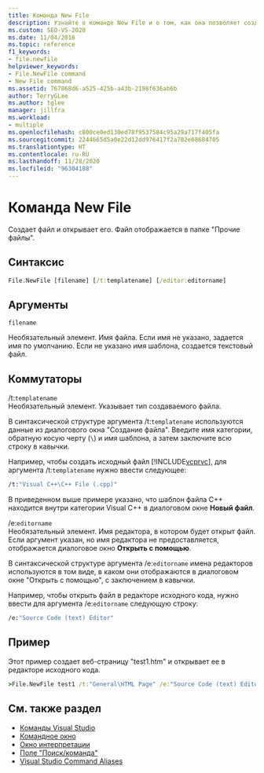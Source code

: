 ```yaml
---
title: Команда New File
description: Узнайте о команде New File и о том, как она позволяет создать новый файл и открыть его.
ms.custom: SEO-VS-2020
ms.date: 11/04/2016
ms.topic: reference
f1_keywords:
- file.newfile
helpviewer_keywords:
- File.NewFile command
- New File command
ms.assetid: 767868d6-a525-425b-a43b-2198f636ab6b
author: TerryGLee
ms.author: tglee
manager: jillfra
ms.workload:
- multiple
ms.openlocfilehash: c800ce0ed130ed78f9537584c95a29a717f405fa
ms.sourcegitcommit: 2244665d5a0e22d12dd976417f2a782e68684705
ms.translationtype: HT
ms.contentlocale: ru-RU
ms.lasthandoff: 11/28/2020
ms.locfileid: "96304108"
---
```

# <a name="new-file-command"></a>Команда New File
Создает файл и открывает его. Файл отображается в папке "Прочие файлы".

## <a name="syntax"></a>Синтаксис

```cmd
File.NewFile [filename] [/t:templatename] [/editor:editorname]
```

## <a name="arguments"></a>Аргументы
`filename`

Необязательный элемент. Имя файла. Если имя не указано, задается имя по умолчанию. Если не указано имя шаблона, создается текстовый файл.

## <a name="switches"></a>Коммутаторы
/t:`templatename`\
Необязательный элемент. Указывает тип создаваемого файла.

В синтаксической структуре аргумента /t:`templatename` используются данные из диалогового окна "Создание файла". Введите имя категории, обратную косую черту (`\`) и имя шаблона, а затем заключите всю строку в кавычки.

Например, чтобы создать исходный файл [!INCLUDE[vcprvc](../../code-quality/includes/vcprvc_md.md)], для аргумента /t:`templatename` нужно ввести следующее:

```cmd
/t:"Visual C++\C++ File (.cpp)"
```

В приведенном выше примере указано, что шаблон файла C++ находится внутри категории Visual C++ в диалоговом окне **Новый файл**.

/e:`editorname`\
Необязательный элемент. Имя редактора, в котором будет открыт файл. Если аргумент указан, но имя редактора не предоставляется, отображается диалоговое окно **Открыть с помощью**.

В синтаксической структуре аргумента /e:`editorname` имена редакторов используются в том виде, в каком они отображаются в диалоговом окне "Открыть с помощью", с заключением в кавычки.

Например, чтобы открыть файл в редакторе исходного кода, нужно ввести для аргумента /e:`editorname` следующую строку:

```cmd
/e:"Source Code (text) Editor"
```

## <a name="example"></a>Пример
Этот пример создает веб-страницу "test1.htm" и открывает ее в редакторе исходного кода.

```cmd
>File.NewFile test1 /t:"General\HTML Page" /e:"Source Code (text) Editor"
```

## <a name="see-also"></a>См. также раздел

- [Команды Visual Studio](../../ide/reference/visual-studio-commands.md)
- [Командное окно](../../ide/reference/command-window.md)
- [Окно интерпретации](../../ide/reference/immediate-window.md)
- [Поле "Поиск/команда"](../../ide/find-command-box.md)
- [Visual Studio Command Aliases](../../ide/reference/visual-studio-command-aliases.md)

